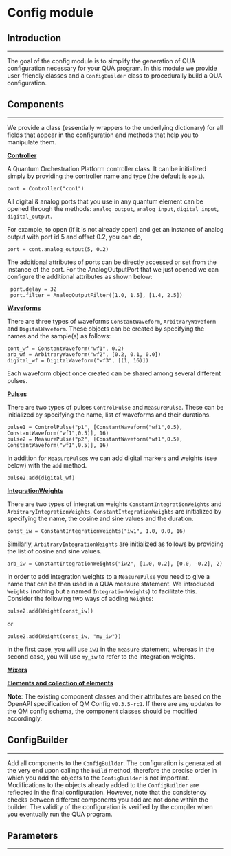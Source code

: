 # Config module

## Introduction
---------------
The goal of the config module is to simplify the generation of QUA configuration necessary for your QUA program. In this module we provide user-friendly classes and a `ConfigBuilder` class to procedurally build a QUA configuration.

## Components
--------------

We provide a class (essentially wrappers to the underlying dictionary) for all fields that appear in the configuration and methods that help you to manipulate them.

 <ins> **Controller** </ins>

 A Quantum Orchestration Platform controller class. It can be initialized simply by providing the controller name and type (the default is `opx1`).

 ```
 cont = Controller("con1")
 ```
 
 All digital & analog ports that you use in any quantum element can be opened through the methods: `analog_output`, `analog_input`, `digital_input`, `digital_output`.

 For example, to open (if it is not already open) and get an instance of analog output with port id 5 and offset 0.2, you can do,

```
port = cont.analog_output(5, 0.2)
```

The additional attributes of ports can be directly accessed or set from the instance of the port. For the AnalogOutputPort that we just opened we can configure the additional attributes as shown below:
```
 port.delay = 32
 port.filter = AnalogOutputFilter([1.0, 1.5], [1.4, 2.5])
```

<ins> **Waveforms** </ins>

There are three types of waveforms `ConstantWaveform`, `ArbitraryWaveform` and `DigitalWaveform`. These objects can be created by specifying the names and the sample(s) as follows:

```
cont_wf = ConstantWaveform("wf1", 0.2)
arb_wf = ArbitraryWaveform("wf2", [0.2, 0.1, 0.0])
digital_wf = DigitalWaveform("wf3", [(1, 16)])
```

Each waveform object once created can be shared among several different pulses.
 
<ins> **Pulses** </ins>

There are two types of pulses `ControlPulse` and `MeasurePulse`. These can be initialized by specifying the name, list of waveforms and their durations.

```
pulse1 = ControlPulse("p1", [ConstantWaveform("wf1",0.5), ConstantWaveform("wf1",0.5)], 16)
pulse2 = MeasurePulse("p2", [ConstantWaveform("wf1",0.5), ConstantWaveform("wf1",0.5)], 16)
```

In addition for `MeasurePulse`s we can add digital markers and weights (see below) with the `add` method.

```
pulse2.add(digital_wf)
```

<ins> **IntegrationWeights**  </ins>

There are two types of integration weights `ConstantIntegrationWeights` and `ArbitraryIntegrationWeights`. `ConstantIntegrationWeights` are initialized by specifying the name, the cosine and sine values and the duration.

```
const_iw = ConstantIntegrationWeights("iw1", 1.0, 0.0, 16)
```
Similarly, `ArbitraryIntegrationWeights` are initialized as follows by providing the list of cosine and sine values.
```
arb_iw = ConstantIntegrationWeights("iw2", [1.0, 0.2], [0.0, -0.2], 2)
```

In order to add integration weights to a `MeasurePulse` you need to give a name that can be then used in a QUA measure statement. We introduced `Weights` (nothing but a named `IntegrationWeights`) to facilitate this. Consider the following two ways of adding `Weights`:

```
pulse2.add(Weight(const_iw))
```
or 
```
pulse2.add(Weight(const_iw, "my_iw"))
```
in the first case, you will use `iw1` in the `measure` statement, whereas in the second case, you will use `my_iw` to refer to the integration weights.

<ins> **Mixers** </ins>



<ins> **Elements and collection of elements** </ins>
 

**Note**: The existing component classes and their attributes are based on the OpenAPI specification of QM Config ```v0.3.5-rc1```. If there are any updates to the QM config schema, the component classes should be modified accordingly.

## ConfigBuilder
----------------

Add all components to the ```ConfigBuilder```. The configuration is generated at the very end upon calling the ```build``` method, therefore the precise order in which you add the objects to the ```ConfigBuilder``` is not important. Modifications to the objects already added to the ```ConfigBuilder``` are reflected in the final configuration. However, note that the consistency checks between different components you add are not done within the builder. The validity of the configuration is verified by the compiler when you eventually run the QUA program.


## Parameters
--------------